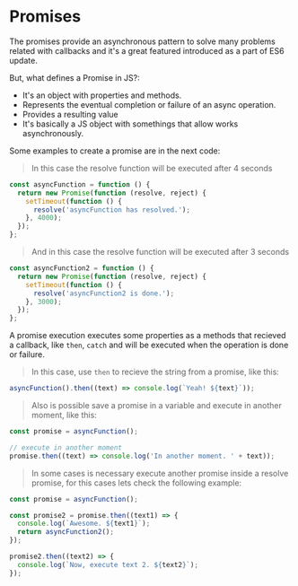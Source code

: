 # Promises

The promises provide an asynchronous pattern to solve many problems related with callbacks and it's a great featured introduced as a part of ES6 update.

But, what defines a Promise in JS?:

- It's an object with properties and methods.
- Represents the eventual completion or failure of an async operation.
- Provides a resulting value
- It's basically a JS object with somethings that allow works asynchronously.

Some examples to create a promise are in the next code:

> In this case the resolve function will be executed after 4 seconds

```javascript
const asyncFunction = function () {
  return new Promise(function (resolve, reject) {
    setTimeout(function () {
      resolve('asyncFunction has resolved.');
    }, 4000);
  });
};
```

> And in this case the resolve function will be executed after 3 seconds

```javascript
const asyncFunction2 = function () {
  return new Promise(function (resolve, reject) {
    setTimeout(function () {
      resolve('asyncFunction2 is done.');
    }, 3000);
  });
};
```

A promise execution executes some properties as a methods that recieved a callback, like `then`, `catch` and will be executed when the operation is done or failure.

> In this case, use `then` to recieve the string from a promise, like this:

```javascript
asyncFunction().then((text) => console.log(`Yeah! ${text}`));
```

> Also is possible save a promise in a variable and execute in another moment, like this:

```javascript
const promise = asyncFunction();

// execute in another moment
promise.then((text) => console.log('In another moment. ' + text));
```

> In some cases is necessary execute another promise inside a resolve promise, for this cases lets check the following example:

```javascript
const promise = asyncFunction();

const promise2 = promise.then((text1) => {
  console.log(`Awesome. ${text1}`);
  return asyncFunction2();
});

promise2.then((text2) => {
  console.log(`Now, execute text 2. ${text2}`);
});
```
